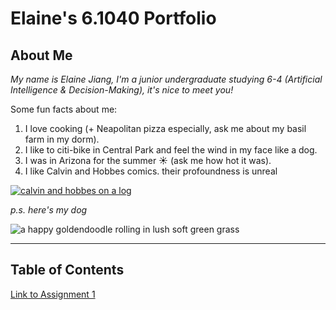 # Elaine's 6.1040 Portfolio
## About Me
*My name is Elaine Jiang, I'm a junior undergraduate studying 6-4 (Artificial Intelligence & Decision-Making), it's nice to meet you!*


Some fun facts about me:
1. I love cooking (+ Neapolitan pizza especially, ask me about my basil farm in my dorm).
2. I like to citi-bike in Central Park and feel the wind in my face like a dog.
3. I was in Arizona for the summer ☀️ (ask me how hot it was).
4. I like Calvin and Hobbes comics. their profoundness is unreal

[![calvin and hobbes on a log](https://stickershock23.com/wp-content/uploads/2016/07/calvin-hobbs-on-tree.png)](https://www.gocomics.com/calvinandhobbes)

 *p.s. here's my dog*

![a happy goldendoodle rolling in lush soft green grass](assets/happyLily.jpg)

---
## Table of Contents
[Link to Assignment 1](assignments/assignment1/assignment1.md)

